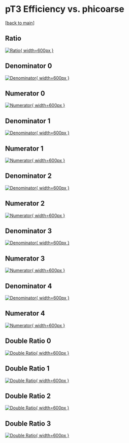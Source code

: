 # pT3 Efficiency vs. phicoarse

[[back to main](./)]



## Ratio

[![Ratio](../mtv/var/pT3_vtr_211_-1_eff_phicoarse.png){ width=600px }](../mtv/var/pT3_vtr_211_-1_eff_phicoarse.pdf)

## Denominator 0

[![Denominator](../mtv/den/pT3_vtr_211_-1_eff_phicoarse_den0.png){ width=600px }](../mtv/den/pT3_vtr_211_-1_eff_phicoarse_den0.pdf)

## Numerator 0

[![Numerator](../mtv/num/pT3_vtr_211_-1_eff_phicoarse_num0.png){ width=600px }](../mtv/num/pT3_vtr_211_-1_eff_phicoarse_num0.pdf)

## Denominator 1

[![Denominator](../mtv/den/pT3_vtr_211_-1_eff_phicoarse_den1.png){ width=600px }](../mtv/den/pT3_vtr_211_-1_eff_phicoarse_den1.pdf)

## Numerator 1

[![Numerator](../mtv/num/pT3_vtr_211_-1_eff_phicoarse_num1.png){ width=600px }](../mtv/num/pT3_vtr_211_-1_eff_phicoarse_num1.pdf)

## Denominator 2

[![Denominator](../mtv/den/pT3_vtr_211_-1_eff_phicoarse_den2.png){ width=600px }](../mtv/den/pT3_vtr_211_-1_eff_phicoarse_den2.pdf)

## Numerator 2

[![Numerator](../mtv/num/pT3_vtr_211_-1_eff_phicoarse_num2.png){ width=600px }](../mtv/num/pT3_vtr_211_-1_eff_phicoarse_num2.pdf)

## Denominator 3

[![Denominator](../mtv/den/pT3_vtr_211_-1_eff_phicoarse_den3.png){ width=600px }](../mtv/den/pT3_vtr_211_-1_eff_phicoarse_den3.pdf)

## Numerator 3

[![Numerator](../mtv/num/pT3_vtr_211_-1_eff_phicoarse_num3.png){ width=600px }](../mtv/num/pT3_vtr_211_-1_eff_phicoarse_num3.pdf)

## Denominator 4

[![Denominator](../mtv/den/pT3_vtr_211_-1_eff_phicoarse_den4.png){ width=600px }](../mtv/den/pT3_vtr_211_-1_eff_phicoarse_den4.pdf)

## Numerator 4

[![Numerator](../mtv/num/pT3_vtr_211_-1_eff_phicoarse_num4.png){ width=600px }](../mtv/num/pT3_vtr_211_-1_eff_phicoarse_num4.pdf)

## Double Ratio 0

[![Double Ratio](../mtv/ratio/pT3_vtr_211_-1_eff_phicoarse_ratio0.png){ width=600px }](../mtv/ratio/pT3_vtr_211_-1_eff_phicoarse_ratio0.pdf)

## Double Ratio 1

[![Double Ratio](../mtv/ratio/pT3_vtr_211_-1_eff_phicoarse_ratio1.png){ width=600px }](../mtv/ratio/pT3_vtr_211_-1_eff_phicoarse_ratio1.pdf)

## Double Ratio 2

[![Double Ratio](../mtv/ratio/pT3_vtr_211_-1_eff_phicoarse_ratio2.png){ width=600px }](../mtv/ratio/pT3_vtr_211_-1_eff_phicoarse_ratio2.pdf)

## Double Ratio 3

[![Double Ratio](../mtv/ratio/pT3_vtr_211_-1_eff_phicoarse_ratio3.png){ width=600px }](../mtv/ratio/pT3_vtr_211_-1_eff_phicoarse_ratio3.pdf)

